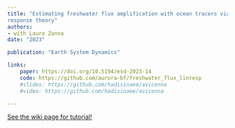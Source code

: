 ```yaml
---
title: "Estimating freshwater flux amplification with ocean tracers via linear
response theory"
authors:
- with Laure Zanna
date: "2023"

publication: "Earth System Dynamics"

links:
    paper: https://doi.org/10.5194/esd-2023-14
    code: https://github.com/aurora-bf/freshwater_flux_linresp
    #slides: https://github.com/hadisinaee/avicenna
    #video: https://github.com/hadisinaee/avicenna

---
```



[See the wiki page for tutorial!](https://github.com/hadisinaee/avicenna/wiki)
